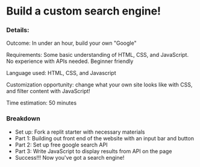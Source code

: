 # Build a custom search engine!

### Details:
Outcome: In under an hour, build your own "Google" 

Requirements: Some basic understanding of HTML, CSS, and JavaScript. No experience with APIs needed. Beginner friendly

Language used: HTML, CSS, and Javascript

Customization opportunity: change what your own site looks like with CSS, and filter content with JavaScript!

Time estimation: 50 minutes

### Breakdown
- Set up: Fork a replit starter with necessary materials
- Part 1: Building out front end of the website with an input bar and button
- Part 2: Set up free google search API
- Part 3: Write JavaScript to display results from API on the page
- Success!!! Now you've got a search engine!
